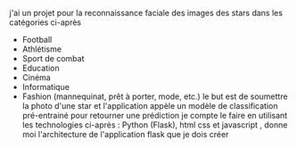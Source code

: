 j'ai un projet pour la reconnaissance faciale des images des stars dans les catégories ci-après

- Football
- Athlétisme
- Sport de combat
- Education
- Cinéma
- Informatique
- Fashion (mannequinat, prêt à porter, mode, etc.)
  le but est de soumettre la photo d'une star et l'application appèle un modèle de classification pré-entrainé pour retourner une prédiction
  je compte le faire en utilisant les technologies ci-après : Python (Flask), html css et javascript , donne moi l'architecture de l'application flask que je dois créer
